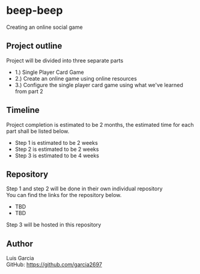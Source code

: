 # beep-beep
Creating an online social game

## Project outline
Project will be divided into three separate parts 
- 1.) Single Player Card Game
- 2.) Create an online game using online resources
- 3.) Configure the single player card game using what we've learned from part 2

## Timeline
Project completion is estimated to be 2 months, the estimated time for each part shall be listed below.
- Step 1 is estimated to be 2 weeks
- Step 2 is estimated to be 2 weeks
- Step 3 is estimated to be 4 weeks

## Repository
Step 1 and step 2 will be done in their own individual repository <br/>
You can find the links for the repository below.
- TBD
- TBD <br/>

Step 3 will be hosted in this repository

## Author
Luis Garcia 
<br />
GitHub: https://github.com/garcia2697
